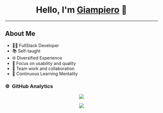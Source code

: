 <div align="center">
<h1 align="center">Hello, I'm <a href="https://github.com/GiampieroFC">Giampiero</a> 👋</h1>
</div>

<hr>

## About Me

- 👨‍💻 FullStack Developer
- 📚 Self-taught
- 🌐 Diversified Experience
- 🎯 Focus on usability and quality
- 🤝 Team work and collaboration
- 🧠 Continuous Learning Mentality

### ⚙️ &nbsp;GitHub Analytics

<p align="center">
<a href="https://github.com/GiampieroFC">
   <img src="https://github-readme-stats.vercel.app/api/top-langs/?username=GiampieroFC&theme=cobalt&border_radius=18&langs_count=20&layout=pie&count_private=true"/>
</a>
</p>

<p align="center">
<a href="https://github.com/GiampieroFC">
  <img src="https://github-readme-stats.vercel.app/api?username=GiampieroFC&hide=stars&show=prs_merged_percentage&show_icons=true&theme=cobalt&border_radius=18&rank_icon=github&include_all_commits=true&count_private=true"/>
</a>
</p>